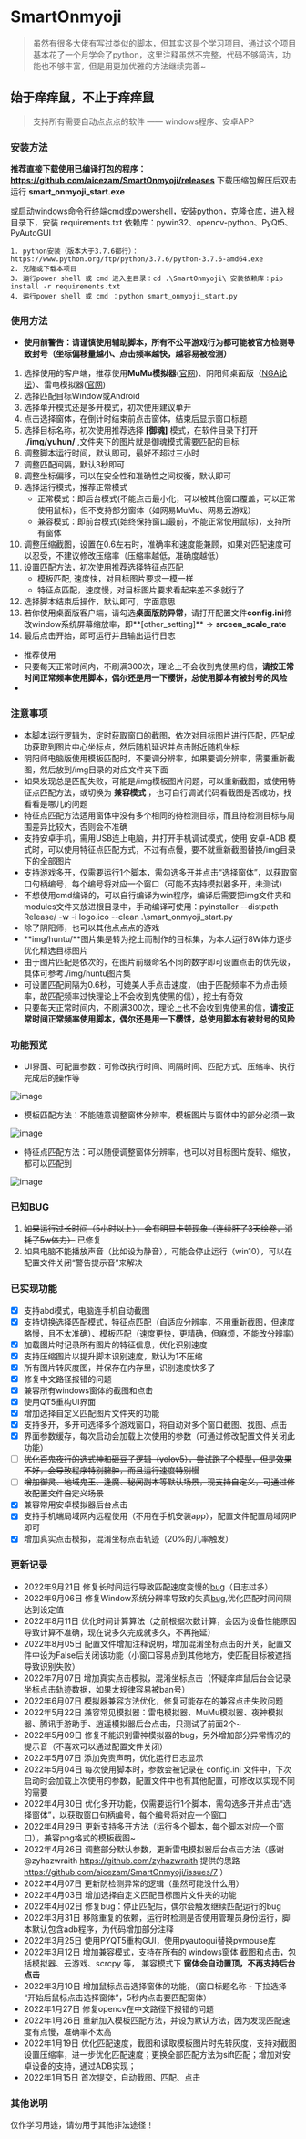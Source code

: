 # SmartOnmyoji
> 虽然有很多大佬有写过类似的脚本，但其实这是个学习项目，通过这个项目基本花了一个月学会了python，这里注释虽然不完整，代码不够简洁，功能也不够丰富，但是用更加优雅的方法继续完善~

## 始于痒痒鼠，不止于痒痒鼠
> 支持所有需要自动点点点的软件 —— windows程序、安卓APP


### 安装方法
**推荐直接下载使用已编译打包的程序：https://github.com/aicezam/SmartOnmyoji/releases** 
下载压缩包解压后双击运行 **smart_onmyoji_start.exe**

或启动windows命令行终端cmd或powershell，安装python，克隆仓库，进入根目录下，安装 requirements.txt 依赖库：pywin32、opencv-python、PyQt5、PyAutoGUI
```
1. python安装（版本大于3.7.6都行）：https://www.python.org/ftp/python/3.7.6/python-3.7.6-amd64.exe
2. 克隆或下载本项目
3. 运行power shell 或 cmd 进入主目录：cd .\SmartOnmyoji\ 安装依赖库：pip install -r requirements.txt
4. 运行power shell 或 cmd ：python smart_onmyoji_start.py
```


### 使用方法
- **使用前警告：请谨慎使用辅助脚本，所有不公平游戏行为都可能被官方检测导致封号（坐标偏移量越小、点击频率越快，越容易被检测）**

1. 选择使用的客户端，推荐使用**MuMu模拟器**([官网](https://yys.163.com/zmb/))、阴阳师桌面版（[NGA论坛](https://g.nga.cn/read.php?tid=29661629)）、雷电模拟器([官网](https://www.ldmnq.com/))
2. 选择匹配目标Window或Android
3. 选择单开模式还是多开模式，初次使用建议单开
4. 点击选择窗体，在倒计时结束前点击窗体，结束后显示窗口标题
5. 选择目标名称，初次使用推荐选择 **[御魂]** 模式，在软件目录下打开 **./img/yuhun/** ,文件夹下的图片就是御魂模式需要匹配的目标
6. 调整脚本运行时间，默认即可，最好不超过三小时
7. 调整匹配间隔，默认3秒即可
8. 调整坐标偏移，可以在安全性和准确性之间权衡，默认即可
9. 选择运行模式，推荐正常模式
   + 正常模式：即后台模式(不能点击最小化，可以被其他窗口覆盖，可以正常使用鼠标)，但不支持部分窗体（如网易MuMu、网易云游戏）
   + 兼容模式：即前台模式(始终保持窗口最前，不能正常使用鼠标)，支持所有窗体
10. 调整压缩截图，设置在0.6左右时，准确率和速度能兼顾，如果对匹配速度可以忍受，不建议修改压缩率（压缩率越低，准确度越低）
11. 设置匹配方法，初次使用推荐选择特征点匹配
    + 模板匹配, 速度快，对目标图片要求一模一样
    + 特征点匹配，速度慢，对目标图片要求看起来差不多就行了
12. 选择脚本结束后操作，默认即可，字面意思
13. 若你使用桌面版客户端，请勾选**桌面版防异常**，请打开配置文件**config.ini**修改window系统屏幕缩放率，即**[other_setting]** -> **srceen_scale_rate**
14. 最后点击开始，即可运行并且输出运行日志

- 推荐使用
- 只要每天正常时间内，不刷满300次，理论上不会收到鬼使黑的信，**请按正常时间正常频率使用脚本，偶尔还是用一下樱饼，总使用脚本有被封号的风险**
- 

### 注意事项

+ 本脚本运行逻辑为，定时获取窗口的截图，依次对目标图片进行匹配，匹配成功获取到图片中心坐标点，然后随机延迟并点击附近随机坐标
+ 阴阳师电脑版使用模板匹配时，不要调分辨率，如果要调分辨率，需要重新截图，然后放到/img目录的对应文件夹下面
+ 如果发现总是匹配失败，可能是/img模板图片问题，可以重新截图，或使用特征点匹配方法，或切换为 **兼容模式** ，也可自行调试代码看截图是否成功，找看看是哪儿的问题
+ 特征点匹配方法适用窗体中没有多个相同的待检测目标，而且待检测目标与周围差异比较大，否则会不准确
+ 支持安卓手机，需用USB连上电脑，并打开手机调试模式，使用 安卓-ADB 模式时，可以使用特征点匹配方式，不过有点慢，要不就重新截图替换/img目录下的全部图片
+ 支持游戏多开，仅需要运行1个脚本，需勾选多开并点击“选择窗体”，以获取窗口句柄编号，每个编号将对应一个窗口（可能不支持模拟器多开，未测试）
+ 不想使用cmd编译的，可以自行编译为win程序，编译后需要把img文件夹和modules文件夹放进根目录中，手动编译可使用：pyinstaller --distpath Release/ -w -i logo.ico --clean .\smart_onmyoji_start.py
+ 除了阴阳师，也可以其他点点点的游戏
+ **img/huntu/**图片集是转为挖土而制作的目标集，为本人运行8W体力逐步优化精选目标图片
+ 由于图片匹配是依次的，在图片前缀命名不同的数字即可设置点击的优先级，具体可参考./img/huntu图片集
+ 可设置匹配间隔为0.6秒，可媲美人手点击速度，（由于匹配频率不为点击频率，故匹配频率过快理论上不会收到鬼使黑的信），挖土有奇效
+ 只要每天正常时间内，不刷满300次，理论上也不会收到鬼使黑的信，**请按正常时间正常频率使用脚本，偶尔还是用一下樱饼，总使用脚本有被封号的风险**


### 功能预览

- UI界面、可配置参数：可修改执行时间、间隔时间、匹配方式、压缩率、执行完成后的操作等

![image](https://user-images.githubusercontent.com/39365915/165800269-7ed503ed-8f05-4853-bb32-91486d705694.png)



- 模板匹配方法：不能随意调整窗体分辨率，模板图片与窗体中的部分必须一致

![image](https://user-images.githubusercontent.com/39365915/158008385-6d661a3f-51a7-44c0-9b8b-b872cfed60eb.png)



- 特征点匹配方法：可以随便调整窗体分辨率，也可以对目标图片旋转、缩放，都可以匹配到

![image](https://user-images.githubusercontent.com/39365915/158009257-97dbc188-aa5a-4eb6-a559-03cae7e0a5d1.png)


### 已知BUG
1. ~~如果运行过长时间（5小时以上），会有明显卡顿现象（连续肝了3天绘卷，消耗了5w体力）~~ 已修复
2. 如果电脑不能播放声音（比如设为静音），可能会停止运行（win10），可以在配置文件关闭“警告提示音”来解决


### 已实现功能
- [x] 支持abd模式，电脑连手机自动截图
- [x] 支持切换选择匹配模式，特征点匹配（自适应分辨率，不用重新截图，但速度略慢，且不太准确）、模板匹配（速度更快，更精确，但麻烦，不能改分辨率）
- [x] 加载图片时记录所有图片的特征信息，优化识别速度
- [x] 支持压缩图片以提升脚本识别速度，默认为1不压缩
- [x] 所有图片转灰度图，并保存在内存里，识别速度快多了
- [x] 修复中文路径报错的问题
- [x] 兼容所有windows窗体的截图和点击
- [x] 使用QT5重构UI界面
- [x] 增加选择自定义匹配图片文件夹的功能
- [x] 支持多开，多开可选择多个游戏窗口，将自动对多个窗口截图、找图、点击
- [x] 界面参数缓存，每次启动会加载上次使用的参数（可通过修改配置文件关闭此功能）
- [ ] ~~优化百鬼夜行的选式神和砸豆子逻辑（yolov5），尝试跑了个模型，但是效果不好，会导致程序特别臃肿，而且运行速度特别慢~~ 
- [ ] ~~增加御灵、地域鬼王、逢魔、秘闻副本等默认场景，现支持自定义，可通过修改配置文件自定义场景~~
- [x] 兼容常用安卓模拟器后台点击
- [x] 支持手机端局域网内远程使用（不用在手机安装app），配置文件配置局域网IP即可
- [x] 增加真实点击模拟，混淆坐标点击轨迹（20%的几率触发）

### 更新记录

- 2022年9月21日 修复长时间运行导致匹配速度变慢的[bug](https://github.com/aicezam/SmartOnmyoji/issues/22)（日志过多）
- 2022年9月06日 修复Window系统分辨率导致的失真[bug](https://github.com/aicezam/SmartOnmyoji/issues/8),优化匹配时间间隔达到设定值
- 2022年8月11日 优化时间计算算法（之前根据次数计算，会因为设备性能原因导致计算不准确，现在说多久完成就多久，不再拖延）
- 2022年8月05日 配置文件增加注释说明，增加混淆坐标点击的开关，配置文件中设为False后关闭该功能（小窗口容易点到其他地方，使匹配目标被遮挡导致识别失败）
- 2022年7月07日 增加真实点击模拟，混淆坐标点击（怀疑痒痒鼠后台会记录坐标点击轨迹数据，如果太规律容易被ban号）
- 2022年6月07日 模拟器兼容方法优化，修复可能存在的兼容点击失败问题
- 2022年5月22日 兼容常见模拟器：雷电模拟器、MuMu模拟器、夜神模拟器、腾讯手游助手、逍遥模拟器后台点击，只测试了前面2个~
- 2022年5月09日 修复不能识别雷神模拟器的bug，另外增加部分异常情况的提示音（不喜欢可以通过配置文件关闭）
- 2022年5月07日 添加免责声明，优化运行日志显示
- 2022年5月04日 每次使用脚本时，参数会被记录在 config.ini 文件中，下次启动时会加载上次使用的参数，配置文件中也有其他配置，可修改以实现不同的需要
- 2022年4月30日 优化多开功能，仅需要运行1个脚本，需勾选多开并点击“选择窗体”，以获取窗口句柄编号，每个编号将对应一个窗口
- 2022年4月29日 更新支持多开方法（运行多个脚本，每个脚本对应一个窗口），兼容png格式的模板截图~
- 2022年4月26日 调整部分默认参数，更新雷电模拟器后台点击方法（感谢 @zyhazwraith https://github.com/zyhazwraith 提供的思路 https://github.com/aicezam/SmartOnmyoji/issues/7 ）
- 2022年4月07日 更新防检测异常的逻辑（虽然可能没什么用）
- 2022年4月03日 增加选择自定义匹配目标图片文件夹的功能
- 2022年4月02日 修复bug：停止匹配后，偶尔会触发继续匹配运行的bug
- 2022年3月31日 移除重复的依赖，运行时检测是否使用管理员身份运行，脚本默认包含adb程序，为代码增加部分注释
- 2022年3月25日 使用PYQT5重构GUI，使用pyautogui替换pymouse库
- 2022年3月12日 增加兼容模式，支持在所有的 windows窗体 截图和点击，包括模拟器、云游戏、scrcpy 等， 兼容模式下 **窗体会自动置顶，不再支持后台点击**
- 2022年3月10日 增加鼠标点击选择窗体的功能，（窗口标题名称 - 下拉选择 “开始后鼠标点击选择窗体”，5秒内点击要匹配窗体）
- 2022年1月27日 修复opencv在中文路径下报错的问题
- 2022年1月26日 重新加入模板匹配方法，并设为默认方法，因为发现匹配速度有点慢，准确率不太高
- 2022年1月19日 优化匹配速度，截图和读取模板图片时先转灰度，支持对截图设置压缩率，进一步优化匹配速度；更换全部匹配方法为sift匹配；增加对安卓设备的支持，通过ADB实现；
- 2022年1月15日 首次提交，自动截图、匹配、点击

### 其他说明
仅作学习用途，请勿用于其他非法途径！
